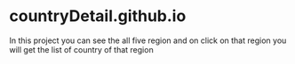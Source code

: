 # countryDetail.github.io
In this project you can see the all five region and on click on that region you will get the list of country of that region
